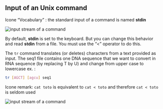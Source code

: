 ## Input of an Unix command

Icone “Vocabulary” : the standard input of a command is named **stdin**

![input stream of a command](./assets/stream_in_out.png)

By default, **stdin** is set to the keyboard. But you can change this behavior and read **stdin** from a file. You must use the “<” operator to do this.

The `tr` command translates (or deletes) characters from a text provided as input. The seq1 file contains one DNA sequence that we want to convert in RNA sequence (by replacing T by U) and change from upper case to lowercase
ex. : 
```bash
tr [AGCT] [agcu] seq1 
```

Icone remark: `cat toto` is equivalent to `cat < toto` and therefore `cat < toto` is seldom used

![input stream of a command](./assets/stream_infile_out.png)
